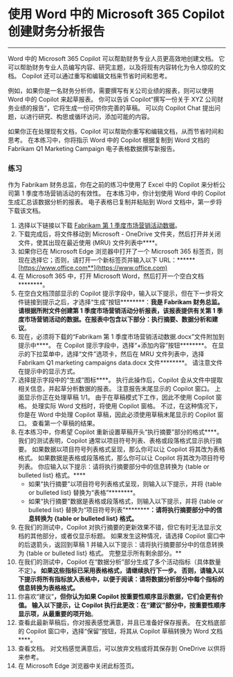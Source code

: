# 使用 Word 中的 Microsoft 365 Copilot 创建财务分析报告
---
Word 中的 Microsoft 365 Copilot 可以帮助财务专业人员更高效地创建文档。 它可以帮助财务专业人员编写内容、研究主题，以及将现有内容转化为令人惊叹的文档。 Copilot 还可以通过重写和编辑文档来节省时间和思考。

例如，如果你是一名财务分析师，需要撰写有关公司业绩的报表，则可以使用 Word 中的 Copilot 来起草报表。 你可以告诉 Copilot“撰写一份关于 XYZ 公司财务业绩的报告”，它将生成一份可供你完善的草稿。 可以向 Copilot Chat 提出问题，以进行研究、构思或循环访问，添加可能的内容。

如果你正在处理现有文档，Copilot 可以帮助你重写和编辑文档，从而节省时间和思考。 在本练习中，你将指示 Word 中的 Copilot 根据复制到 Word 文档的 Fabrikam Q1 Marketing Campaign 电子表格数据撰写新报告。

### 练习

作为 Fabrikam 财务总监，你在之前的练习中使用了 Excel 中的 Copilot 来分析公司第 1 季度市场营销活动的有效性。 在本练习中，你计划使用 Word 中的 Copilot 生成汇总该数据分析的报表。 电子表格已复制并粘贴到 Word 文档中，第一步将下载该文档。

1. 选择以下链接以下载 [Fabrikam 第 1 季度市场营销活动数据](https://go.microsoft.com/fwlink/?linkid=2268926)。
1. 下载完成后，将文件移动到 Microsoft - OneDrive 文件夹，然后打开并关闭文件，使其出现在最近使用 (MRU) 文件列表中****。
1. 如果你已在 Microsoft Edge 浏览器中打开了一个 Microsoft 365 标签页，则现在选择它；否则，请打开一个新标签页并输入以下 URL：******[https://www.office.com**](https://www.office.com)
1. 在 Microsoft 365 中，打开 Microsoft Word，然后打开一个空白文档********。
1. 在空白文档顶部显示的 Copilot 提示字段中，输入以下提示，但在下一步将文件链接到提示之后，才选择“生成”按钮********：**我是 Fabrikam 财务总监。请根据所附文件创建第 1 季度市场营销活动分析报表，该报表提供有关第 1 季度市场营销活动的数据。在报表中包含以下部分：执行摘要、数据分析和建议**。
1. 现在，必须将下载的“Fabrikam 第 1 季度市场营销活动数据.docx”文件附加到提示中****。 在 Copilot 提示字段中，选择“+添加内容”按钮********。 在显示的下拉菜单中，选择“文件”选项卡，然后在 MRU 文件列表中，选择 Fabrikam Q1 marketing campaigns data.docx 文件********。 请注意文件在提示中的显示方式。
1. 选择提示字段中的“生成”图标****。 执行此操作后，Copilot 会从文件中提取相关信息，并起草分析数据的报表。 注意报告末尾显示的 Copilot 窗口。 上面显示你正在处理草稿 1/1。 由于在草稿模式下工作，因此不使用 Copilot 窗格。 处理实际 Word 文档时，将使用 Copilot 窗格。 不过，在这种情况下，你是在 Word 中处理 Copilot 草稿，因此必须使用草稿末尾显示的 Copilot 窗口。 查看第一个草稿的结果。 
1. 在本练习中，你希望 Copilot 重新设置草稿开头“执行摘要”部分的格式****。 我们的测试表明，Copilot 通常以项目符号列表、表格或段落格式显示执行摘要。 如果数据以项目符号列表格式呈现，那么你可以让 Copilot 将其改为表格格式。 如果数据是表格或段落格式，那么你可以让 Copilot 将其改为项目符号列表。 你应输入以下提示：请将执行摘要部分中的信息转换为 {table or bulleted list} 格式。**** 
    - 如果“执行摘要”以项目符号列表格式呈现，则输入以下提示，并将 {table or bulleted list} 替换为“表格”********。 
    - 如果“执行摘要”数据是表格或段落格式，则输入以下提示，并将 {table or bulleted list} 替换为“项目符号列表”************：请将执行摘要部分中的信息转换为 {table or bulleted list} 格式。****
1. 在我们的测试中，Copilot 对执行摘要的更新效果不错，但它有时无法显示文档的其他部分，或者仅显示标题。 如果发生这种情况，请选择 Copilot 窗口中的后退箭头，返回到草稿 1 并输入以下提示：请将执行摘要部分中的信息转换为 {table or bulleted list} 格式。 完整显示所有剩余部分。**
1. 在我们的测试中，Copilot 在“数据分析”部分生成了多个活动指标（具体数量不定）****。 如果这些指标已采用表格格式，请继续执行下一步。 否则，请输入以下提示将所有指标放入表格中，以便于阅读：请将数据分析部分中每个指标的信息转换为表格格式。****
1. 你喜欢“建议”****，但你认为如果 Copilot 按重要性顺序显示数据，它们会更有价值。 输入以下提示，让 Copilot 执行此更改：在“建议”部分中，按重要性顺序显示项，从最重要的项开始****。
1. 查看此最新草稿后，你对报表感觉满意，并且已准备好保存报表。 在文档底部的 Copilot 窗口中，选择“保留”按钮，将其从 Copilot 草稿转换为 Word 文档****。
1. 查看文档。 对文档感觉满意后，可以放弃文档或将其保存到 OneDrive 以供将来参考。
1. 在 Microsoft Edge 浏览器中关闭此标签页。
